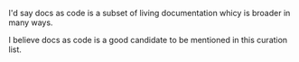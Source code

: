 I'd say docs as code is a subset of living documentation whicy is broader in many ways.

I believe docs as code is a good candidate to be mentioned in this curation list.